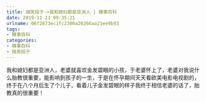 ```yaml
---
title: 搞笑段子->我和媳妇都是亚洲人 | 糗事百科
date: 2019-11-23 09:35:21
urlname: 06f2873ec1fc2380a26266aa21ee9b93
tags: 
- 糗事百科
categories:
- 糗事百科
- 搞笑段子
---
```

我和媳妇都是亚洲人，老婆就喜欢金发碧眼的小孩，于老婆怀上了，老婆对我说什么胎教很重要，能影响到孩子的一生，于是在怀孕期间天天看欧美电影电视剧的，终于在八个月后生了个儿子，看着儿子金发碧眼的样子我终于相信老婆的话了，胎教真的很重要！


